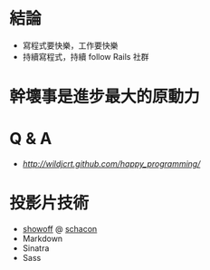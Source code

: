 <!SLIDE center transition=fade>
# 結論 #

<!SLIDE bullets incremental>
* 寫程式要快樂，工作要快樂
* 持續寫程式，持續 follow Rails 社群

<!SLIDE center>
# 幹壞事是進步最大的原動力 #

<!SLIDE center>
# Q & A

* *http://wildjcrt.github.com/happy_programming/*

<!SLIDE center>
# 投影片技術 #

* [showoff](https://github.com/schacon/showoff) @ [schacon](http://twitter.com/#!/chacon)
* Markdown
* Sinatra
* Sass